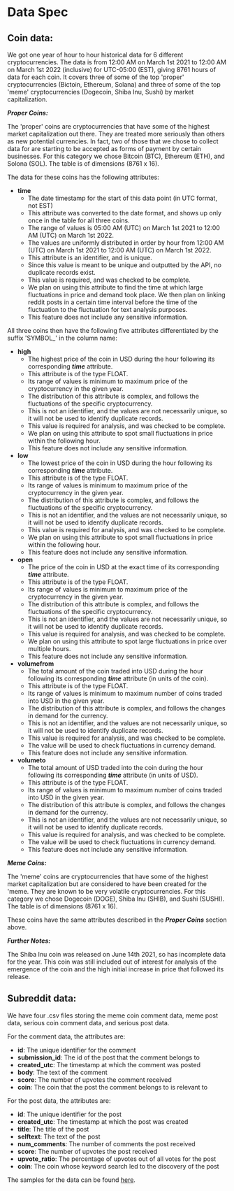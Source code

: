 # Data Spec

## Coin data:

We got one year of hour to hour historical data for 6 different cryptocurrencies. The data is from 12:00 AM on March 1st 2021 to 12:00 AM on March 1st 2022 (inclusive) for UTC-05:00 (EST), giving 8761 hours of data for each coin. It covers three of some of the top 'proper' cryptocurrencies (Bictoin, Ethereum, Solana) and three of some of the top 'meme' cryptocurrencies (Dogecoin, Shiba Inu, Sushi) by market capitalization.

***Proper Coins:***

The 'proper' coins are cryptocurrencies that have some of the highest market capitalization out there. They are treated more seriously than others as new potential currencies. In fact, two of those that we chose to collect data for are starting to be accepted as forms of payment by certain businesses. For this category we chose Bitcoin (BTC), Ethereum (ETH), and Solona (SOL). The table is of dimensions (8761 x 16).

The data for these coins has the following attributes:
- **time**
  - The date timestamp for the start of this data point (in UTC format, not EST)
  - This attribute was converted to the date format, and shows up only once in the table for all three coins.
  - The range of values is 05:00 AM (UTC) on March 1st 2021 to 12:00 AM (UTC) on March 1st 2022.
  - The values are uniformly distributed in order by hour from 12:00 AM (UTC) on March 1st 2021 to 12:00 AM (UTC) on March 1st 2022.
  - This attribute is an identifier, and is unique. 
  - Since this value is meant to be unique and outputted by the API, no duplicate records exist.
  - This value is required, and was checked to be complete.
  - We plan on using this attribute to find the time at which large fluctuations in price and demand took place. We then plan on linking reddit posts in a certain time interval before the time of the fluctuation to the fluctuation for text analysis purposes.
  -  This feature does not include any sensitive information.

All three coins then have the following five attributes differentiated by the suffix 'SYMBOL_' in the column name:

- **high**
  - The highest price of the coin in USD during the hour following its corresponding ***time*** attribute.
  - This attribute is of the type FLOAT.
  - Its range of values is minimum to maximum price of the cryptocurrency in the given year.
  - The distribution of this attribute is complex, and follows the fluctuations of the specific cryptocurrency.
  - This is not an identifier, and the values are not necessarily unique, so it will not be used to identify duplicate records.
  - This value is required for analysis, and was checked to be complete.
  - We plan on using this attribute to spot small fluctuations in price within the following hour.
  - This feature does not include any sensitive information.
- **low**
  - The lowest price of the coin in USD during the hour following its corresponding ***time*** attribute.
  - This attribute is of the type FLOAT.
  - Its range of values is minimum to maximum price of the cryptocurrency in the given year.
  - The distribution of this attribute is complex, and follows the fluctuations of the specific cryptocurrency.
  - This is not an identifier, and the values are not necessarily unique, so it will not be used to identify duplicate records.
  - This value is required for analysis, and was checked to be complete.
  - We plan on using this attribute to spot small fluctuations in price within the following hour.
  - This feature does not include any sensitive information.
- **open**
  - The price of the coin in USD at the exact time of its corresponding ***time*** attribute.
  - This attribute is of the type FLOAT.
  - Its range of values is minimum to maximum price of the cryptocurrency in the given year.
  - The distribution of this attribute is complex, and follows the fluctuations of the specific cryptocurrency.
  - This is not an identifier, and the values are not necessarily unique, so it will not be used to identify duplicate records.
  - This value is required for analysis, and was checked to be complete.
  - We plan on using this attribute to spot large fluctuations in price over multiple hours.
  - This feature does not include any sensitive information.
- **volumefrom**
  - The total amount of the coin traded into USD during the hour following its corresponding ***time*** attribute (in units of the coin).
  - This attribute is of the type FLOAT.
  - Its range of values is minimum to maximum number of coins traded into USD in the given year.
  - The distribution of this attribute is complex, and follows the changes in demand for the currency.
  - This is not an identifier, and the values are not necessarily unique, so it will not be used to identify duplicate records.
  - This value is required for analysis, and was checked to be complete.
  - The value will be used to check fluctuations in currency demand.
  - This feature does not include any sensitive information.
- **volumeto**
  - The total amount of USD traded into the coin during the hour following its corresponding ***time*** attribute (in units of USD).
  - This attribute is of the type FLOAT.
  - Its range of values is minimum to maximum number of coins traded into USD in the given year.
  - The distribution of this attribute is complex, and follows the changes in demand for the currency.
  - This is not an identifier, and the values are not necessarily unique, so it will not be used to identify duplicate records.
  - This value is required for analysis, and was checked to be complete.
  - The value will be used to check fluctuations in currency demand.
  - This feature does not include any sensitive information.
 
***Meme Coins:***

The 'meme' coins are cryptocurrencies that have some of the highest market capitalization but are considered to have been created for the 'meme. They are known to be very volatile cryptocurrencies. For this category we chose Dogecoin (DOGE), Shiba Inu (SHIB), and Sushi (SUSHI). The table is of dimensions (8761 x 16).

These coins have the same attributes described in the ***Proper Coins*** section above.

***Further Notes:***

The Shiba Inu coin was released on June 14th 2021, so has incomplete data for the year. This coin was still included out of interest for analysis of the emergence of the coin and the high initial increase in price that followed its release.

## Subreddit data:

We have four .csv files storing the meme coin comment data, meme post data, serious coin comment data, and serious post data.

For the comment data, the attributes are:
- **id**: The unique identifier for the comment
- **submission_id**: The id of the post that the comment belongs to
- **created_utc**: The timestamp at which the comment was posted
- **body**: The text of the comment
- **score**: The number of upvotes the comment received
- **coin**: The coin that the post the comment belongs to is relevant to

For the post data, the attributes are:
- **id**: The unique identifier for the post
- **created_utc**: The timestamp at which the post was created
- **title**: The title of the post
- **selftext**: The text of the post
- **num_comments**: The number of comments the post received
- **score**: The number of upvotes the post received 
- **upvote_ratio**: The percentage of upvotes out of all votes for the post
- **coin**: The coin whose keyword search led to the discovery of the post

The samples for the data can be found [here](sample).
